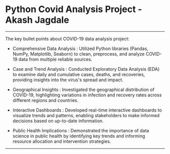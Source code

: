 # Python Covid Analysis Project - Akash Jagdale
---
The key bullet points about COVID-19 data analysis project:

- Comprehensive Data Analysis : Utilized Python libraries (Pandas, NumPy, Matplotlib, Seaborn) to clean, preprocess, and analyze COVID-19 data from multiple reliable sources.
  
- Case and Trend Analysis : Conducted Exploratory Data Analysis (EDA) to examine daily and cumulative cases, deaths, and recoveries, providing insights into the virus's spread and impact.

- Geographical Insights : Investigated the geographical distribution of COVID-19, highlighting variations in infection and recovery rates across different regions and countries.

- Interactive Dashboards : Developed real-time interactive dashboards to visualize trends and patterns, enabling stakeholders to make informed decisions based on up-to-date information.
  
- Public Health Implications : Demonstrated the importance of data science in public health by identifying key trends and informing resource allocation and intervention strategies.
--- 
